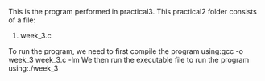 This is the program performed in practical3. This practical2 folder consists of a file:
1. week_3.c

To run the program, we need to first compile the program using:gcc -o week_3 week_3.c -lm
We then run the executable file to run the program using:./week_3
